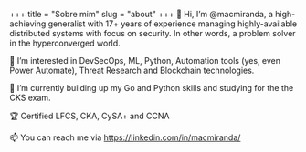 +++
title = "Sobre mim"
slug = "about"
+++
👋 Hi, I’m @macmiranda, a high-achieving generalist with 17+ years of experience managing highly-available distributed systems with focus on security. In other words, a problem solver in the hyperconverged world.

👀 I’m interested in DevSecOps, ML, Python, Automation tools (yes, even Power Automate), Threat Research and Blockchain technologies.

🌱 I’m currently building up my Go and Python skills and studying for the the CKS exam.

🏆 Certified LFCS, CKA, CySA+ and CCNA

📫 You can reach me via https://linkedin.com/in/macmiranda/

<!---
macmiranda/macmiranda is a ✨ special ✨ repository because its `README.md` (this file) appears on your GitHub profile.
You can click the Preview link to take a look at your changes.
--->


